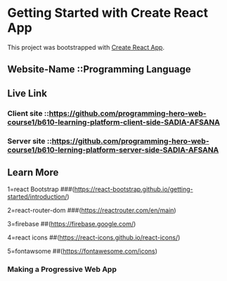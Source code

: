 # Getting Started with Create React App

This project was bootstrapped with [Create React App](https://github.com/facebook/create-react-app).

## Website-Name ::Programming Language


## Live Link



### Client site ::https://github.com/programming-hero-web-course1/b610-learning-platform-client-side-SADIA-AFSANA


### Server site  ::https://github.com/programming-hero-web-course1/b610-lerning-platform-server-side-SADIA-AFSANA



## Learn More
1=react Bootstrap
###(https://react-bootstrap.github.io/getting-started/introduction/)


2=react-router-dom
###(https://reactrouter.com/en/main)


3=firebase
##(https://firebase.google.com/)


4=react icons
##(https://react-icons.github.io/react-icons/)


5=fontawsome
##(https://fontawesome.com/icons)



### Making a Progressive Web App



### 

### 

### 